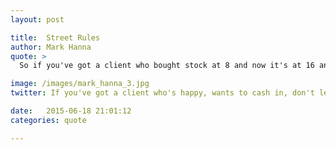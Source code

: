 ```yaml
---
layout: post

title:  Street Rules
author: Mark Hanna
quote: >
  So if you've got a client who bought stock at 8 and now it's at 16 and he's all fucking happy, he wants to cash in and liquidate, take his fucking money and run home, you don't let him do that... 'cause that would make it real.

image: /images/mark_hanna_3.jpg
twitter: If you've got a client who's happy, wants to cash in, don't let him. Mark Hanna http://quotes.stockflare.com/

date:   2015-06-18 21:01:12
categories: quote

---
```


